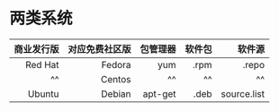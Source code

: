 # 两类系统

商业发行版 | 对应免费社区版 | 包管理器 | 软件包 | 软件源
-------------: | -----------------: | ---------------:| -------:  | -------: 
Red Hat    | Fedora |  yum  |   .rpm |   .repo
^^ | Centos | ^^ | ^^ | ^^
Ubuntu     |  Debian |  apt-get  | .deb |  source.list

